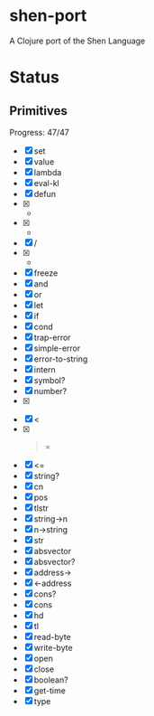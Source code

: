 # shen-port

A Clojure port of the Shen Language

# Status

## Primitives

Progress: 47/47

- [X] set
- [X] value
- [X] lambda
- [X] eval-kl
- [X] defun
- [X] +
- [X] -
- [X] /
- [X] *
- [X] freeze
- [X] and
- [X] or
- [X] let
- [X] if
- [X] cond
- [X] trap-error
- [X] simple-error
- [X] error-to-string
- [X] intern
- [X] symbol?
- [X] number?
- [X] >
- [X] <
- [X] >=
- [X] <=
- [X] string?
- [X] cn
- [X] pos
- [X] tlstr
- [X] string->n
- [X] n->string
- [X] str
- [X] absvector
- [X] absvector?
- [X] address->
- [X] <-address
- [X] cons?
- [X] cons
- [X] hd
- [X] tl
- [X] read-byte
- [X] write-byte
- [X] open
- [X] close
- [X] boolean?
- [X] get-time
- [X] type
